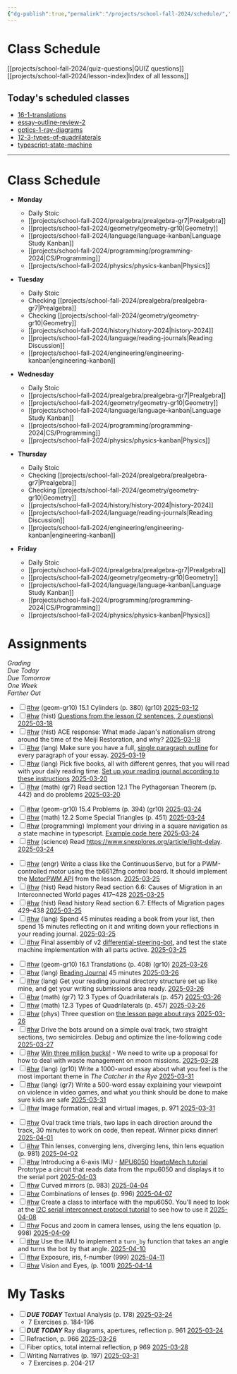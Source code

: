```yaml
---
{"dg-publish":true,"permalink":"/projects/school-fall-2024/schedule/","tags":["gardenEntry"]}
---
```



# Class Schedule

[[projects/school-fall-2024/quiz-questions\|QUIZ questions]]
[[projects/school-fall-2024/lesson-index\|Index of all lessons]]

## Today's scheduled classes

<div><ul class="dataview list-view-ul"><li><span><a data-tooltip-position="top" aria-label="projects/school-fall-2024/geometry/lessons/16-1-translations.md" data-href="projects/school-fall-2024/geometry/lessons/16-1-translations.md" href="projects/school-fall-2024/geometry/lessons/16-1-translations.md" class="internal-link" target="_blank" rel="noopener nofollow">16-1-translations</a></span></li><li><span><a data-tooltip-position="top" aria-label="projects/school-fall-2024/language/lessons/essay-outline-review-2.md" data-href="projects/school-fall-2024/language/lessons/essay-outline-review-2.md" href="projects/school-fall-2024/language/lessons/essay-outline-review-2.md" class="internal-link" target="_blank" rel="noopener nofollow">essay-outline-review-2</a></span></li><li><span><a data-tooltip-position="top" aria-label="projects/school-fall-2024/physics/lessons/optics-1-ray-diagrams.md" data-href="projects/school-fall-2024/physics/lessons/optics-1-ray-diagrams.md" href="projects/school-fall-2024/physics/lessons/optics-1-ray-diagrams.md" class="internal-link" target="_blank" rel="noopener nofollow">optics-1-ray-diagrams</a></span></li><li><span><a data-tooltip-position="top" aria-label="projects/school-fall-2024/prealgebra/lessons/12-3-types-of-quadrilaterals.md" data-href="projects/school-fall-2024/prealgebra/lessons/12-3-types-of-quadrilaterals.md" href="projects/school-fall-2024/prealgebra/lessons/12-3-types-of-quadrilaterals.md" class="internal-link" target="_blank" rel="noopener nofollow">12-3-types-of-quadrilaterals</a></span></li><li><span><a data-tooltip-position="top" aria-label="projects/school-fall-2024/programming/lessons/typescript-state-machine.md" data-href="projects/school-fall-2024/programming/lessons/typescript-state-machine.md" href="projects/school-fall-2024/programming/lessons/typescript-state-machine.md" class="internal-link" target="_blank" rel="noopener nofollow">typescript-state-machine</a></span></li></ul></div>

---

# Class Schedule

- **Monday**
    - Daily Stoic
    - [[projects/school-fall-2024/prealgebra/prealgebra-gr7\|Prealgebra]]
    - [[projects/school-fall-2024/geometry/geometry-gr10\|Geometry]]
    - [[projects/school-fall-2024/language/language-kanban\|Language Study Kanban]]
    - [[projects/school-fall-2024/programming/programming-2024\|CS/Programming]]
    - [[projects/school-fall-2024/physics/physics-kanban\|Physics]]

- **Tuesday**
    - Daily Stoic
    - Checking [[projects/school-fall-2024/prealgebra/prealgebra-gr7\|Prealgebra]] 
    - Checking [[projects/school-fall-2024/geometry/geometry-gr10\|Geometry]]
    - [[projects/school-fall-2024/history/history-2024\|history-2024]]
    - [[projects/school-fall-2024/language/reading-journals\|Reading Discussion]]
    - [[projects/school-fall-2024/engineering/engineering-kanban\|engineering-kanban]]

- **Wednesday**
    - Daily Stoic
    - [[projects/school-fall-2024/prealgebra/prealgebra-gr7\|Prealgebra]]
    - [[projects/school-fall-2024/geometry/geometry-gr10\|Geometry]]
    - [[projects/school-fall-2024/language/language-kanban\|Language Study Kanban]]
    - [[projects/school-fall-2024/programming/programming-2024\|CS/Programming]]
    - [[projects/school-fall-2024/physics/physics-kanban\|Physics]]
    
- **Thursday**
    - Daily Stoic
    - Checking [[projects/school-fall-2024/prealgebra/prealgebra-gr7\|Prealgebra]] 
    - Checking [[projects/school-fall-2024/geometry/geometry-gr10\|Geometry]]
    - [[projects/school-fall-2024/history/history-2024\|history-2024]]
    - [[projects/school-fall-2024/language/reading-journals\|Reading Discussion]]
    - [[projects/school-fall-2024/engineering/engineering-kanban\|engineering-kanban]]

- **Friday**
    - Daily Stoic
    - [[projects/school-fall-2024/prealgebra/prealgebra-gr7\|Prealgebra]]
    - [[projects/school-fall-2024/geometry/geometry-gr10\|Geometry]]
    - [[projects/school-fall-2024/language/language-kanban\|Language Study Kanban]]
    - [[projects/school-fall-2024/programming/programming-2024\|CS/Programming]]
    - [[projects/school-fall-2024/physics/physics-kanban\|Physics]]


# Assignments


<div><span><em>Grading</em></span></div><div><span><em>Due Today</em></span></div><div><span><em>Due Tomorrow</em></span></div><div><span><em>One Week</em></span></div><div><span><em>Farther Out</em></span></div><div><ul class="contains-task-list"><li data-task=" " class="dataview task-list-item"><input type="checkbox" class="dataview task-list-item-checkbox"><span><a href="#hw" class="tag" target="_blank" rel="noopener nofollow">#hw</a> (geom-gr10) 15.1 Cylinders  (p. 380) (gr10) <a data-href="2025-03-12" href="2025-03-12" class="internal-link" target="_blank" rel="noopener nofollow">2025-03-12</a></span></li><li data-task=" " class="dataview task-list-item"><input type="checkbox" class="dataview task-list-item-checkbox"><span><a href="#hw" class="tag" target="_blank" rel="noopener nofollow">#hw</a> (hist) <a data-tooltip-position="top" aria-label="https://school.ginosterous.com/projects/school-fall-2024/history/lessons/6-3-indigenous-responses" rel="noopener nofollow" class="external-link" href="https://school.ginosterous.com/projects/school-fall-2024/history/lessons/6-3-indigenous-responses" target="_blank">Questions from the lesson (2 sentences, 2 questions)</a> <a data-href="2025-03-18" href="2025-03-18" class="internal-link" target="_blank" rel="noopener nofollow">2025-03-18</a></span></li><li data-task=" " class="dataview task-list-item"><input type="checkbox" class="dataview task-list-item-checkbox"><span><a href="#hw" class="tag" target="_blank" rel="noopener nofollow">#hw</a> (hist) ACE response: What made Japan's nationalism strong around the time of the Meiji Restoration, and why? <a data-href="2025-03-18" href="2025-03-18" class="internal-link" target="_blank" rel="noopener nofollow">2025-03-18</a></span></li><li data-task=" " class="dataview task-list-item"><input type="checkbox" class="dataview task-list-item-checkbox"><span><a href="#hw" class="tag" target="_blank" rel="noopener nofollow">#hw</a> (lang) Make sure you have a full, <a data-tooltip-position="top" aria-label="https://school.ginosterous.com/projects/school-fall-2024/language/lessons/outlining" rel="noopener nofollow" class="external-link" href="https://school.ginosterous.com/projects/school-fall-2024/language/lessons/outlining" target="_blank">single paragraph outline</a> for every paragraph of your essay. <a data-href="2025-03-19" href="2025-03-19" class="internal-link" target="_blank" rel="noopener nofollow">2025-03-19</a></span></li><li data-task=" " class="dataview task-list-item"><input type="checkbox" class="dataview task-list-item-checkbox"><span><a href="#hw" class="tag" target="_blank" rel="noopener nofollow">#hw</a> (lang) Pick five books, all with different genres, that you will read with your daily reading time. <a data-tooltip-position="top" aria-label="https://school.ginosterous.com/projects/school-fall-2024/language/lessons/keeping-a-reading-journal" rel="noopener nofollow" class="external-link" href="https://school.ginosterous.com/projects/school-fall-2024/language/lessons/keeping-a-reading-journal" target="_blank">Set up your reading journal according to these instructions</a>  <a data-href="2025-03-20" href="2025-03-20" class="internal-link" target="_blank" rel="noopener nofollow">2025-03-20</a></span></li><li data-task=" " class="dataview task-list-item"><input type="checkbox" class="dataview task-list-item-checkbox"><span><a href="#hw" class="tag" target="_blank" rel="noopener nofollow">#hw</a> (math) (gr7) Read section 12.1 The Pythagorean Theorem (p. 442) and do problems <a data-href="2025-03-20" href="2025-03-20" class="internal-link" target="_blank" rel="noopener nofollow">2025-03-20</a></span></li></ul></div><div><ul class="contains-task-list"><li data-task=" " class="dataview task-list-item"><input type="checkbox" class="dataview task-list-item-checkbox"><span><a href="#hw" class="tag" target="_blank" rel="noopener nofollow">#hw</a> (geom-gr10) 15.4 Problems  (p. 394) (gr10) <a data-href="2025-03-24" href="2025-03-24" class="internal-link" target="_blank" rel="noopener nofollow">2025-03-24</a></span></li><li data-task=" " class="dataview task-list-item"><input type="checkbox" class="dataview task-list-item-checkbox"><span><a href="#hw" class="tag" target="_blank" rel="noopener nofollow">#hw</a> (math) 12.2 Some Special Triangles (p. 451) <a data-href="2025-03-24" href="2025-03-24" class="internal-link" target="_blank" rel="noopener nofollow">2025-03-24</a></span></li><li data-task=" " class="dataview task-list-item"><input type="checkbox" class="dataview task-list-item-checkbox"><span><a href="#hw" class="tag" target="_blank" rel="noopener nofollow">#hw</a> (programming) Implement your driving in a square  navigation as a state machine in typescript. <a data-tooltip-position="top" aria-label="https://school.ginosterous.com/projects/school-fall-2024/programming/lessons/typescript-state-machine" rel="noopener nofollow" class="external-link" href="https://school.ginosterous.com/projects/school-fall-2024/programming/lessons/typescript-state-machine" target="_blank">Example code here</a> <a data-href="2025-03-24" href="2025-03-24" class="internal-link" target="_blank" rel="noopener nofollow">2025-03-24</a></span></li><li data-task=" " class="dataview task-list-item"><input type="checkbox" class="dataview task-list-item-checkbox"><span><a href="#hw" class="tag" target="_blank" rel="noopener nofollow">#hw</a> (science) Read <a rel="noopener nofollow" class="external-link" href="https://www.snexplores.org/article/light-delay" target="_blank">https://www.snexplores.org/article/light-delay</a>. <a data-href="2025-03-24" href="2025-03-24" class="internal-link" target="_blank" rel="noopener nofollow">2025-03-24</a></span></li></ul></div><div><ul class="contains-task-list"><li data-task=" " class="dataview task-list-item"><input type="checkbox" class="dataview task-list-item-checkbox"><span><a href="#hw" class="tag" target="_blank" rel="noopener nofollow">#hw</a> (engr) Write a class like the ContinuousServo, but for a PWM-controlled motor using the tb6612fng control board. It should implement the <a data-tooltip-position="top" aria-label="https://school.ginosterous.com/projects/school-fall-2024/engineering/lessons/bot-build-and-load" rel="noopener nofollow" class="external-link" href="https://school.ginosterous.com/projects/school-fall-2024/engineering/lessons/bot-build-and-load" target="_blank">MotorPWM API</a> from the lesson.  <a data-href="2025-03-25" href="2025-03-25" class="internal-link" target="_blank" rel="noopener nofollow">2025-03-25</a></span></li><li data-task=" " class="dataview task-list-item"><input type="checkbox" class="dataview task-list-item-checkbox"><span><a href="#hw" class="tag" target="_blank" rel="noopener nofollow">#hw</a> (hist) Read history  Read section 6.6: Causes of Migration in an Interconnected World pages 417–428 <a data-href="2025-03-25" href="2025-03-25" class="internal-link" target="_blank" rel="noopener nofollow">2025-03-25</a></span></li><li data-task=" " class="dataview task-list-item"><input type="checkbox" class="dataview task-list-item-checkbox"><span><a href="#hw" class="tag" target="_blank" rel="noopener nofollow">#hw</a> (hist) Read history  Read section 6.7: Effects of Migration pages 429–438 <a data-href="2025-03-25" href="2025-03-25" class="internal-link" target="_blank" rel="noopener nofollow">2025-03-25</a></span></li><li data-task=" " class="dataview task-list-item"><input type="checkbox" class="dataview task-list-item-checkbox"><span><a href="#hw" class="tag" target="_blank" rel="noopener nofollow">#hw</a> (lang) Spend 45 minutes reading a book from your list, then spend 15 minutes reflecting on it and writing down your reflections in your reading journal. <a data-href="2025-03-25" href="2025-03-25" class="internal-link" target="_blank" rel="noopener nofollow">2025-03-25</a></span></li><li data-task=" " class="dataview task-list-item"><input type="checkbox" class="dataview task-list-item-checkbox"><span><a href="#hw" class="tag" target="_blank" rel="noopener nofollow">#hw</a> Final assembly of v2 <a data-href="differential-steering-bot" href="differential-steering-bot" class="internal-link" target="_blank" rel="noopener nofollow">differential-steering-bot</a>, and test the state machine implementation with all parts active. <a data-href="2025-03-25" href="2025-03-25" class="internal-link" target="_blank" rel="noopener nofollow">2025-03-25</a></span></li></ul></div><div><ul class="contains-task-list"><li data-task=" " class="dataview task-list-item"><input type="checkbox" class="dataview task-list-item-checkbox"><span><a href="#hw" class="tag" target="_blank" rel="noopener nofollow">#hw</a> (geom-gr10) 16.1 Translations  (p. 408) (gr10) <a data-href="2025-03-26" href="2025-03-26" class="internal-link" target="_blank" rel="noopener nofollow">2025-03-26</a></span></li><li data-task=" " class="dataview task-list-item"><input type="checkbox" class="dataview task-list-item-checkbox"><span><a href="#hw" class="tag" target="_blank" rel="noopener nofollow">#hw</a> (lang) <a data-tooltip-position="top" aria-label="https://school.ginosterous.com/projects/school-fall-2024/language/lessons/keeping-a-reading-journal" rel="noopener nofollow" class="external-link" href="https://school.ginosterous.com/projects/school-fall-2024/language/lessons/keeping-a-reading-journal" target="_blank">Reading Journal</a> 45 minutes <a data-href="2025-03-26" href="2025-03-26" class="internal-link" target="_blank" rel="noopener nofollow">2025-03-26</a></span></li><li data-task=" " class="dataview task-list-item"><input type="checkbox" class="dataview task-list-item-checkbox"><span><a href="#hw" class="tag" target="_blank" rel="noopener nofollow">#hw</a> (lang) Get your reading journal directory structure set up like mine, and get your writing submissions area ready. <a data-href="2025-03-26" href="2025-03-26" class="internal-link" target="_blank" rel="noopener nofollow">2025-03-26</a></span></li><li data-task=" " class="dataview task-list-item"><input type="checkbox" class="dataview task-list-item-checkbox"><span><a href="#hw" class="tag" target="_blank" rel="noopener nofollow">#hw</a> (math) (gr7) 12.3 Types of Quadrilaterals (p. 457) <a data-href="2025-03-26" href="2025-03-26" class="internal-link" target="_blank" rel="noopener nofollow">2025-03-26</a></span></li><li data-task=" " class="dataview task-list-item"><input type="checkbox" class="dataview task-list-item-checkbox"><span><a href="#hw" class="tag" target="_blank" rel="noopener nofollow">#hw</a> (math) 12.3 Types of Quadrilaterals (p. 457) <a data-href="2025-03-26" href="2025-03-26" class="internal-link" target="_blank" rel="noopener nofollow">2025-03-26</a></span></li><li data-task=" " class="dataview task-list-item"><input type="checkbox" class="dataview task-list-item-checkbox"><span><a href="#hw" class="tag" target="_blank" rel="noopener nofollow">#hw</a> (phys) Three question on <a data-tooltip-position="top" aria-label="https://school.ginosterous.com/projects/school-fall-2024/physics/lessons/optics-1-ray-diagrams" rel="noopener nofollow" class="external-link" href="https://school.ginosterous.com/projects/school-fall-2024/physics/lessons/optics-1-ray-diagrams" target="_blank">the lesson page about rays</a> <a data-href="2025-03-26" href="2025-03-26" class="internal-link" target="_blank" rel="noopener nofollow">2025-03-26</a></span></li><li data-task=" " class="dataview task-list-item"><input type="checkbox" class="dataview task-list-item-checkbox"><span><a href="#hw" class="tag" target="_blank" rel="noopener nofollow">#hw</a> Drive the bots around on a simple oval track, two straight sections, two semicircles. Debug and optimize the line-following code <a data-href="2025-03-27" href="2025-03-27" class="internal-link" target="_blank" rel="noopener nofollow">2025-03-27</a></span></li><li data-task=" " class="dataview task-list-item"><input type="checkbox" class="dataview task-list-item-checkbox"><span><a href="#hw" class="tag" target="_blank" rel="noopener nofollow">#hw</a> <a data-tooltip-position="top" aria-label="https://dailygalaxy.com/2025/03/nasa-is-offering-3-million-to-those-who-can-help-fix-this-problem/" rel="noopener nofollow" class="external-link" href="https://dailygalaxy.com/2025/03/nasa-is-offering-3-million-to-those-who-can-help-fix-this-problem/" target="_blank">Win three million bucks!</a> - We need to write up a proposal for how to deal with waste management on moon missions. <a data-href="2025-03-28" href="2025-03-28" class="internal-link" target="_blank" rel="noopener nofollow">2025-03-28</a></span></li><li data-task=" " class="dataview task-list-item"><input type="checkbox" class="dataview task-list-item-checkbox"><span><a href="#hw" class="tag" target="_blank" rel="noopener nofollow">#hw</a> (lang) (gr10) Write a 1000-word essay about what you feel is the most important theme in <em>The Catcher in the Rye</em> <a data-href="2025-03-31" href="2025-03-31" class="internal-link" target="_blank" rel="noopener nofollow">2025-03-31</a></span></li><li data-task=" " class="dataview task-list-item"><input type="checkbox" class="dataview task-list-item-checkbox"><span><a href="#hw" class="tag" target="_blank" rel="noopener nofollow">#hw</a> (lang) (gr7) Write a 500-word essay explaining your viewpoint on violence in video games, and what you think should be done to make sure kids are safe <a data-href="2025-03-31" href="2025-03-31" class="internal-link" target="_blank" rel="noopener nofollow">2025-03-31</a></span></li><li data-task=" " class="dataview task-list-item"><input type="checkbox" class="dataview task-list-item-checkbox"><span><a href="#hw" class="tag" target="_blank" rel="noopener nofollow">#hw</a> Image formation, real and virtual images, p. 971 <a data-href="2025-03-31" href="2025-03-31" class="internal-link" target="_blank" rel="noopener nofollow">2025-03-31</a></span></li></ul></div><div><ul class="contains-task-list"><li data-task=" " class="dataview task-list-item"><input type="checkbox" class="dataview task-list-item-checkbox"><span><a href="#hw" class="tag" target="_blank" rel="noopener nofollow">#hw</a> Oval track time trials, two laps in each direction around the track, 30 minutes to work on code, then repeat. Winner picks dinner! <a data-href="2025-04-01" href="2025-04-01" class="internal-link" target="_blank" rel="noopener nofollow">2025-04-01</a></span></li><li data-task=" " class="dataview task-list-item"><input type="checkbox" class="dataview task-list-item-checkbox"><span><a href="#hw" class="tag" target="_blank" rel="noopener nofollow">#hw</a> Thin lenses, converging lens, diverging lens, thin lens equation (p. 981) <a data-href="2025-04-02" href="2025-04-02" class="internal-link" target="_blank" rel="noopener nofollow">2025-04-02</a></span></li><li data-task=" " class="dataview task-list-item"><input type="checkbox" class="dataview task-list-item-checkbox"><span><a href="#hw" class="tag" target="_blank" rel="noopener nofollow">#hw</a> Introducing a 6-axis IMU - <a data-tooltip-position="top" aria-label="https://components101.com/sensors/mpu6050-module" rel="noopener nofollow" class="external-link" href="https://components101.com/sensors/mpu6050-module" target="_blank">MPU6050</a> <a data-tooltip-position="top" aria-label="https://howtomechatronics.com/tutorials/arduino/arduino-and-mpu6050-accelerometer-and-gyroscope-tutorial/" rel="noopener nofollow" class="external-link" href="https://howtomechatronics.com/tutorials/arduino/arduino-and-mpu6050-accelerometer-and-gyroscope-tutorial/" target="_blank">HowtoMech tutorial</a> Prototype a circuit that reads data from the mpu6050 and displays it to the serial port <a data-href="2025-04-03" href="2025-04-03" class="internal-link" target="_blank" rel="noopener nofollow">2025-04-03</a></span></li><li data-task=" " class="dataview task-list-item"><input type="checkbox" class="dataview task-list-item-checkbox"><span><a href="#hw" class="tag" target="_blank" rel="noopener nofollow">#hw</a> Curved mirrors (p. 983) <a data-href="2025-04-04" href="2025-04-04" class="internal-link" target="_blank" rel="noopener nofollow">2025-04-04</a></span></li><li data-task=" " class="dataview task-list-item"><input type="checkbox" class="dataview task-list-item-checkbox"><span><a href="#hw" class="tag" target="_blank" rel="noopener nofollow">#hw</a> Combinations of lenses (p. 996) <a data-href="2025-04-07" href="2025-04-07" class="internal-link" target="_blank" rel="noopener nofollow">2025-04-07</a></span></li><li data-task=" " class="dataview task-list-item"><input type="checkbox" class="dataview task-list-item-checkbox"><span><a href="#hw" class="tag" target="_blank" rel="noopener nofollow">#hw</a> Create a class to interface with the mpu6050. You'll need to look at the <a data-tooltip-position="top" aria-label="https://learn.sparkfun.com/tutorials/i2c/all" rel="noopener nofollow" class="external-link" href="https://learn.sparkfun.com/tutorials/i2c/all" target="_blank">I2C serial interconnect protocol tutorial</a> to see how to use it <a data-href="2025-04-08" href="2025-04-08" class="internal-link" target="_blank" rel="noopener nofollow">2025-04-08</a></span></li><li data-task=" " class="dataview task-list-item"><input type="checkbox" class="dataview task-list-item-checkbox"><span><a href="#hw" class="tag" target="_blank" rel="noopener nofollow">#hw</a> Focus and zoom in camera lenses, using the lens equation (p. 998) <a data-href="2025-04-09" href="2025-04-09" class="internal-link" target="_blank" rel="noopener nofollow">2025-04-09</a></span></li><li data-task=" " class="dataview task-list-item"><input type="checkbox" class="dataview task-list-item-checkbox"><span><a href="#hw" class="tag" target="_blank" rel="noopener nofollow">#hw</a> Use the IMU to implement a <code>turn_by</code> function that takes an angle and turns the bot by that angle. <a data-href="2025-04-10" href="2025-04-10" class="internal-link" target="_blank" rel="noopener nofollow">2025-04-10</a></span></li><li data-task=" " class="dataview task-list-item"><input type="checkbox" class="dataview task-list-item-checkbox"><span><a href="#hw" class="tag" target="_blank" rel="noopener nofollow">#hw</a> Exposure, iris, f-number (999) <a data-href="2025-04-11" href="2025-04-11" class="internal-link" target="_blank" rel="noopener nofollow">2025-04-11</a></span></li><li data-task=" " class="dataview task-list-item"><input type="checkbox" class="dataview task-list-item-checkbox"><span><a href="#hw" class="tag" target="_blank" rel="noopener nofollow">#hw</a> Vision and Eyes, (p. 1001) <a data-href="2025-04-14" href="2025-04-14" class="internal-link" target="_blank" rel="noopener nofollow">2025-04-14</a></span></li></ul></div>

# My Tasks

<div><ul class="contains-task-list"><li data-task=" " class="dataview task-list-item"><input type="checkbox" class="dataview task-list-item-checkbox"><span><strong><em>DUE TODAY</em></strong> Textual Analysis (p. 178) <a data-href="2025-03-24" href="2025-03-24" class="internal-link" target="_blank" rel="noopener nofollow">2025-03-24</a></span><ul class="contains-task-list"><li class="dataview task-list-basic-item"><span>7 Exercises p. 184-196</span></li></ul></li><li data-task=" " class="dataview task-list-item"><input type="checkbox" class="dataview task-list-item-checkbox"><span><strong><em>DUE TODAY</em></strong> Ray diagrams, apertures, reflection p. 961 <a data-href="2025-03-24" href="2025-03-24" class="internal-link" target="_blank" rel="noopener nofollow">2025-03-24</a></span></li><li data-task=" " class="dataview task-list-item"><input type="checkbox" class="dataview task-list-item-checkbox"><span>Refraction, p. 966 <a data-href="2025-03-26" href="2025-03-26" class="internal-link" target="_blank" rel="noopener nofollow">2025-03-26</a></span></li><li data-task=" " class="dataview task-list-item"><input type="checkbox" class="dataview task-list-item-checkbox"><span>Fiber optics, total internal reflection, p 969 <a data-href="2025-03-28" href="2025-03-28" class="internal-link" target="_blank" rel="noopener nofollow">2025-03-28</a></span></li><li data-task=" " class="dataview task-list-item"><input type="checkbox" class="dataview task-list-item-checkbox"><span>Writing Narratives (p. 197) <a data-href="2025-03-31" href="2025-03-31" class="internal-link" target="_blank" rel="noopener nofollow">2025-03-31</a></span><ul class="contains-task-list"><li class="dataview task-list-basic-item"><span>7 Exercises p. 204-217</span></li></ul></li></ul></div>